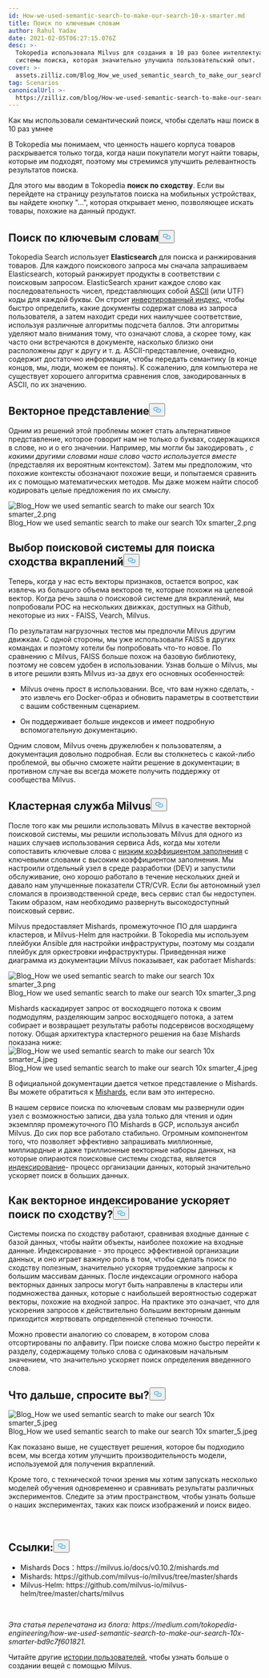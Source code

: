 ```yaml
---
id: How-we-used-semantic-search-to-make-our-search-10-x-smarter.md
title: Поиск по ключевым словам
author: Rahul Yadav
date: 2021-02-05T06:27:15.076Z
desc: >-
  Tokopedia использовала Milvus для создания в 10 раз более интеллектуальной
  системы поиска, которая значительно улучшила пользовательский опыт.
cover: >-
  assets.zilliz.com/Blog_How_we_used_semantic_search_to_make_our_search_10x_smarter_1_a7bac91379.jpeg
tag: Scenarios
canonicalUrl: >-
  https://zilliz.com/blog/How-we-used-semantic-search-to-make-our-search-10-x-smarter
---
```

<custom-h1>Как мы использовали семантический поиск, чтобы сделать наш поиск в 10 раз умнее</custom-h1><p>В Tokopedia мы понимаем, что ценность нашего корпуса товаров раскрывается только тогда, когда наши покупатели могут найти товары, которые им подходят, поэтому мы стремимся улучшить релевантность результатов поиска.</p>
<p>Для этого мы вводим в Tokopedia <strong>поиск по сходству</strong>. Если вы перейдете на страницу результатов поиска на мобильных устройствах, вы найдете кнопку "...", которая открывает меню, позволяющее искать товары, похожие на данный продукт.</p>
<h2 id="Keyword-based-search" class="common-anchor-header">Поиск по ключевым словам<button data-href="#Keyword-based-search" class="anchor-icon" translate="no">
      <svg translate="no"
        aria-hidden="true"
        focusable="false"
        height="20"
        version="1.1"
        viewBox="0 0 16 16"
        width="16"
      >
        <path
          fill="#0092E4"
          fill-rule="evenodd"
          d="M4 9h1v1H4c-1.5 0-3-1.69-3-3.5S2.55 3 4 3h4c1.45 0 3 1.69 3 3.5 0 1.41-.91 2.72-2 3.25V8.59c.58-.45 1-1.27 1-2.09C10 5.22 8.98 4 8 4H4c-.98 0-2 1.22-2 2.5S3 9 4 9zm9-3h-1v1h1c1 0 2 1.22 2 2.5S13.98 12 13 12H9c-.98 0-2-1.22-2-2.5 0-.83.42-1.64 1-2.09V6.25c-1.09.53-2 1.84-2 3.25C6 11.31 7.55 13 9 13h4c1.45 0 3-1.69 3-3.5S14.5 6 13 6z"
        ></path>
      </svg>
    </button></h2><p>Tokopedia Search использует <strong>Elasticsearch</strong> для поиска и ранжирования товаров. Для каждого поискового запроса мы сначала запрашиваем Elasticsearch, который ранжирует продукты в соответствии с поисковым запросом. ElasticSearch хранит каждое слово как последовательность чисел, представляющих собой <a href="https://en.wikipedia.org/wiki/ASCII">ASCII</a> (или UTF) коды для каждой буквы. Он строит <a href="https://en.wikipedia.org/wiki/Inverted_index">инвертированный индекс</a>, чтобы быстро определить, какие документы содержат слова из запроса пользователя, а затем находит среди них наилучшее соответствие, используя различные алгоритмы подсчета баллов. Эти алгоритмы уделяют мало внимания тому, что означают слова, а скорее тому, как часто они встречаются в документе, насколько близко они расположены друг к другу и т. д. ASCII-представление, очевидно, содержит достаточно информации, чтобы передать семантику (в конце концов, мы, люди, можем ее понять). К сожалению, для компьютера не существует хорошего алгоритма сравнения слов, закодированных в ASCII, по их значению.</p>
<h2 id="Vector-representation" class="common-anchor-header">Векторное представление<button data-href="#Vector-representation" class="anchor-icon" translate="no">
      <svg translate="no"
        aria-hidden="true"
        focusable="false"
        height="20"
        version="1.1"
        viewBox="0 0 16 16"
        width="16"
      >
        <path
          fill="#0092E4"
          fill-rule="evenodd"
          d="M4 9h1v1H4c-1.5 0-3-1.69-3-3.5S2.55 3 4 3h4c1.45 0 3 1.69 3 3.5 0 1.41-.91 2.72-2 3.25V8.59c.58-.45 1-1.27 1-2.09C10 5.22 8.98 4 8 4H4c-.98 0-2 1.22-2 2.5S3 9 4 9zm9-3h-1v1h1c1 0 2 1.22 2 2.5S13.98 12 13 12H9c-.98 0-2-1.22-2-2.5 0-.83.42-1.64 1-2.09V6.25c-1.09.53-2 1.84-2 3.25C6 11.31 7.55 13 9 13h4c1.45 0 3-1.69 3-3.5S14.5 6 13 6z"
        ></path>
      </svg>
    </button></h2><p>Одним из решений этой проблемы может стать альтернативное представление, которое говорит нам не только о буквах, содержащихся в слове, но и о его значении. Например, мы могли бы закодировать <em>, с какими другими словами наше слово часто используется вместе</em> (представляя их вероятным контекстом). Затем мы предположим, что похожие контексты обозначают похожие вещи, и попытаемся сравнить их с помощью математических методов. Мы даже можем найти способ кодировать целые предложения по их смыслу.</p>
<p>
  
   <span class="img-wrapper"> <img translate="no" src="https://assets.zilliz.com/Blog_How_we_used_semantic_search_to_make_our_search_10x_smarter_2_776af567a8.png" alt="Blog_How we used semantic search to make our search 10x smarter_2.png" class="doc-image" id="blog_how-we-used-semantic-search-to-make-our-search-10x-smarter_2.png" />
   </span> <span class="img-wrapper"> <span>Blog_How we used semantic search to make our search 10x smarter_2.png</span> </span></p>
<h2 id="Select-an-embedding-similarity-search-engine" class="common-anchor-header">Выбор поисковой системы для поиска сходства вкраплений<button data-href="#Select-an-embedding-similarity-search-engine" class="anchor-icon" translate="no">
      <svg translate="no"
        aria-hidden="true"
        focusable="false"
        height="20"
        version="1.1"
        viewBox="0 0 16 16"
        width="16"
      >
        <path
          fill="#0092E4"
          fill-rule="evenodd"
          d="M4 9h1v1H4c-1.5 0-3-1.69-3-3.5S2.55 3 4 3h4c1.45 0 3 1.69 3 3.5 0 1.41-.91 2.72-2 3.25V8.59c.58-.45 1-1.27 1-2.09C10 5.22 8.98 4 8 4H4c-.98 0-2 1.22-2 2.5S3 9 4 9zm9-3h-1v1h1c1 0 2 1.22 2 2.5S13.98 12 13 12H9c-.98 0-2-1.22-2-2.5 0-.83.42-1.64 1-2.09V6.25c-1.09.53-2 1.84-2 3.25C6 11.31 7.55 13 9 13h4c1.45 0 3-1.69 3-3.5S14.5 6 13 6z"
        ></path>
      </svg>
    </button></h2><p>Теперь, когда у нас есть векторы признаков, остается вопрос, как извлечь из большого объема векторов те, которые похожи на целевой вектор. Когда речь зашла о поисковой системе для вкраплений, мы попробовали POC на нескольких движках, доступных на Github, некоторые из них - FAISS, Vearch, Milvus.</p>
<p>По результатам нагрузочных тестов мы предпочли Milvus другим движкам. С одной стороны, мы уже использовали FAISS в других командах и поэтому хотели бы попробовать что-то новое. По сравнению с Milvus, FAISS больше похож на базовую библиотеку, поэтому не совсем удобен в использовании. Узнав больше о Milvus, мы в итоге решили взять Milvus из-за двух его основных особенностей:</p>
<ul>
<li><p>Milvus очень прост в использовании. Все, что вам нужно сделать, - это извлечь его Docker-образ и обновить параметры в соответствии с вашим собственным сценарием.</p></li>
<li><p>Он поддерживает больше индексов и имеет подробную вспомогательную документацию.</p></li>
</ul>
<p>Одним словом, Milvus очень дружелюбен к пользователям, а документация довольно подробная. Если вы столкнетесь с какой-либо проблемой, вы обычно сможете найти решение в документации; в противном случае вы всегда можете получить поддержку от сообщества Milvus.</p>
<h2 id="Milvus-cluster-service" class="common-anchor-header">Кластерная служба Milvus<button data-href="#Milvus-cluster-service" class="anchor-icon" translate="no">
      <svg translate="no"
        aria-hidden="true"
        focusable="false"
        height="20"
        version="1.1"
        viewBox="0 0 16 16"
        width="16"
      >
        <path
          fill="#0092E4"
          fill-rule="evenodd"
          d="M4 9h1v1H4c-1.5 0-3-1.69-3-3.5S2.55 3 4 3h4c1.45 0 3 1.69 3 3.5 0 1.41-.91 2.72-2 3.25V8.59c.58-.45 1-1.27 1-2.09C10 5.22 8.98 4 8 4H4c-.98 0-2 1.22-2 2.5S3 9 4 9zm9-3h-1v1h1c1 0 2 1.22 2 2.5S13.98 12 13 12H9c-.98 0-2-1.22-2-2.5 0-.83.42-1.64 1-2.09V6.25c-1.09.53-2 1.84-2 3.25C6 11.31 7.55 13 9 13h4c1.45 0 3-1.69 3-3.5S14.5 6 13 6z"
        ></path>
      </svg>
    </button></h2><p>После того как мы решили использовать Milvus в качестве векторной поисковой системы, мы решили использовать Milvus для одного из наших случаев использования сервиса Ads, когда мы хотели сопоставить ключевые слова с <a href="https://www.tradegecko.com/blog/wholesale-management/what-is-fill-rate-and-why-does-it-matter-for-wholesalers">низким коэффициентом заполнения</a> с ключевыми словами с высоким коэффициентом заполнения. Мы настроили отдельный узел в среде разработки (DEV) и запустили обслуживание, оно хорошо работало в течение нескольких дней и давало нам улучшенные показатели CTR/CVR. Если бы автономный узел сломался в производственной среде, весь сервис стал бы недоступен. Таким образом, нам необходимо развернуть высокодоступный поисковый сервис.</p>
<p>Milvus предоставляет Mishards, промежуточное ПО для шардинга кластеров, и Milvus-Helm для настройки. В Tokopedia мы используем плейбуки Ansible для настройки инфраструктуры, поэтому мы создали плейбук для оркестровки инфраструктуры. Приведенная ниже диаграмма из документации Milvus показывает, как работает Mishards:</p>
<p>
  
   <span class="img-wrapper"> <img translate="no" src="https://assets.zilliz.com/Blog_How_we_used_semantic_search_to_make_our_search_10x_smarter_3_4fa0c8a1a1.png" alt="Blog_How we used semantic search to make our search 10x smarter_3.png" class="doc-image" id="blog_how-we-used-semantic-search-to-make-our-search-10x-smarter_3.png" />
   </span> <span class="img-wrapper"> <span>Blog_How we used semantic search to make our search 10x smarter_3.png</span> </span></p>
<p>Mishards каскадирует запрос от восходящего потока к своим подмодулям, разделяющим запрос восходящего потока, а затем собирает и возвращает результаты работы подсервисов восходящему потоку. Общая архитектура кластерного решения на базе Mishards показана ниже: <span class="img-wrapper"> <img translate="no" src="https://assets.zilliz.com/Blog_How_we_used_semantic_search_to_make_our_search_10x_smarter_4_724618be4e.jpeg" alt="Blog_How we used semantic search to make our search 10x smarter_4.jpeg" class="doc-image" id="blog_how-we-used-semantic-search-to-make-our-search-10x-smarter_4.jpeg" /><span>Blog_How we used semantic search to make our search 10x smarter_4.jpeg</span> </span></p>
<p>В официальной документации дается четкое представление о Mishards. Вы можете обратиться к <a href="https://milvus.io/cn/docs/v0.10.2/mishards.md">Mishards</a>, если вам это интересно.</p>
<p>В нашем сервисе поиска по ключевым словам мы развернули один узел с возможностью записи, два узла только для чтения и один экземпляр промежуточного ПО Mishards в GCP, используя ансибл Milvus. До сих пор все работало стабильно. Огромным компонентом того, что позволяет эффективно запрашивать миллионные, миллиардные и даже триллионные векторные наборы данных, на которые опираются поисковые системы сходства, является <a href="https://milvus.io/docs/v0.10.5/index.md">индексирование</a>- процесс организации данных, который значительно ускоряет поиск в больших данных.</p>
<h2 id="How-does-vector-indexing-accelerate-similarity-search" class="common-anchor-header">Как векторное индексирование ускоряет поиск по сходству?<button data-href="#How-does-vector-indexing-accelerate-similarity-search" class="anchor-icon" translate="no">
      <svg translate="no"
        aria-hidden="true"
        focusable="false"
        height="20"
        version="1.1"
        viewBox="0 0 16 16"
        width="16"
      >
        <path
          fill="#0092E4"
          fill-rule="evenodd"
          d="M4 9h1v1H4c-1.5 0-3-1.69-3-3.5S2.55 3 4 3h4c1.45 0 3 1.69 3 3.5 0 1.41-.91 2.72-2 3.25V8.59c.58-.45 1-1.27 1-2.09C10 5.22 8.98 4 8 4H4c-.98 0-2 1.22-2 2.5S3 9 4 9zm9-3h-1v1h1c1 0 2 1.22 2 2.5S13.98 12 13 12H9c-.98 0-2-1.22-2-2.5 0-.83.42-1.64 1-2.09V6.25c-1.09.53-2 1.84-2 3.25C6 11.31 7.55 13 9 13h4c1.45 0 3-1.69 3-3.5S14.5 6 13 6z"
        ></path>
      </svg>
    </button></h2><p>Системы поиска по сходству работают, сравнивая входные данные с базой данных, чтобы найти объекты, наиболее похожие на входные данные. Индексирование - это процесс эффективной организации данных, и оно играет важную роль в том, чтобы сделать поиск по сходству полезным, значительно ускоряя трудоемкие запросы к большим массивам данных. После индексации огромного набора векторных данных запросы могут быть направлены в кластеры или подмножества данных, которые с наибольшей вероятностью содержат векторы, похожие на входной запрос. На практике это означает, что для ускорения запросов к действительно большим векторным данным приходится жертвовать определенной степенью точности.</p>
<p>Можно провести аналогию со словарем, в котором слова отсортированы по алфавиту. При поиске слова можно быстро перейти к разделу, содержащему только слова с одинаковым начальным значением, что значительно ускоряет поиск определения введенного слова.</p>
<h2 id="What-next-you-ask" class="common-anchor-header">Что дальше, спросите вы?<button data-href="#What-next-you-ask" class="anchor-icon" translate="no">
      <svg translate="no"
        aria-hidden="true"
        focusable="false"
        height="20"
        version="1.1"
        viewBox="0 0 16 16"
        width="16"
      >
        <path
          fill="#0092E4"
          fill-rule="evenodd"
          d="M4 9h1v1H4c-1.5 0-3-1.69-3-3.5S2.55 3 4 3h4c1.45 0 3 1.69 3 3.5 0 1.41-.91 2.72-2 3.25V8.59c.58-.45 1-1.27 1-2.09C10 5.22 8.98 4 8 4H4c-.98 0-2 1.22-2 2.5S3 9 4 9zm9-3h-1v1h1c1 0 2 1.22 2 2.5S13.98 12 13 12H9c-.98 0-2-1.22-2-2.5 0-.83.42-1.64 1-2.09V6.25c-1.09.53-2 1.84-2 3.25C6 11.31 7.55 13 9 13h4c1.45 0 3-1.69 3-3.5S14.5 6 13 6z"
        ></path>
      </svg>
    </button></h2><p>
  
   <span class="img-wrapper"> <img translate="no" src="https://assets.zilliz.com/Blog_How_we_used_semantic_search_to_make_our_search_10x_smarter_5_035480c8af.jpeg" alt="Blog_How we used semantic search to make our search 10x smarter_5.jpeg" class="doc-image" id="blog_how-we-used-semantic-search-to-make-our-search-10x-smarter_5.jpeg" />
   </span> <span class="img-wrapper"> <span>Blog_How we used semantic search to make our search 10x smarter_5.jpeg</span> </span></p>
<p>Как показано выше, не существует решения, которое бы подходило всем, мы всегда хотим улучшить производительность модели, используемой для получения вкраплений.</p>
<p>Кроме того, с технической точки зрения мы хотим запускать несколько моделей обучения одновременно и сравнивать результаты различных экспериментов. Следите за этим пространством, чтобы узнать больше о наших экспериментах, таких как поиск изображений и поиск видео.</p>
<p><br/></p>
<h2 id="References" class="common-anchor-header">Ссылки:<button data-href="#References" class="anchor-icon" translate="no">
      <svg translate="no"
        aria-hidden="true"
        focusable="false"
        height="20"
        version="1.1"
        viewBox="0 0 16 16"
        width="16"
      >
        <path
          fill="#0092E4"
          fill-rule="evenodd"
          d="M4 9h1v1H4c-1.5 0-3-1.69-3-3.5S2.55 3 4 3h4c1.45 0 3 1.69 3 3.5 0 1.41-.91 2.72-2 3.25V8.59c.58-.45 1-1.27 1-2.09C10 5.22 8.98 4 8 4H4c-.98 0-2 1.22-2 2.5S3 9 4 9zm9-3h-1v1h1c1 0 2 1.22 2 2.5S13.98 12 13 12H9c-.98 0-2-1.22-2-2.5 0-.83.42-1.64 1-2.09V6.25c-1.09.53-2 1.84-2 3.25C6 11.31 7.55 13 9 13h4c1.45 0 3-1.69 3-3.5S14.5 6 13 6z"
        ></path>
      </svg>
    </button></h2><ul>
<li>Mishards Docs：https://milvus.io/docs/v0.10.2/mishards.md</li>
<li>Mishards: https://github.com/milvus-io/milvus/tree/master/shards</li>
<li>Milvus-Helm: https://github.com/milvus-io/milvus-helm/tree/master/charts/milvus</li>
</ul>
<p><br/></p>
<p><em>Эта статья перепечатана из блога: https://medium.com/tokopedia-engineering/how-we-used-semantic-search-to-make-our-search-10x-smarter-bd9c7f601821.</em></p>
<p>Читайте другие <a href="https://zilliz.com/user-stories">истории пользователей</a>, чтобы узнать больше о создании вещей с помощью Milvus.</p>
